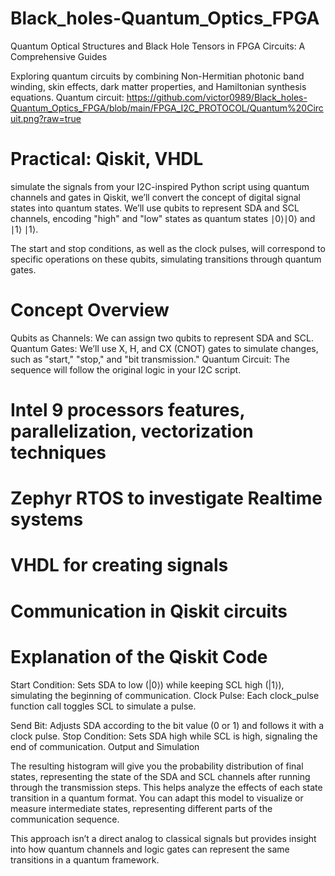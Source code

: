 # Black_holes-Quantum_Optics_FPGA
Quantum Optical Structures and Black Hole Tensors in FPGA Circuits: A Comprehensive Guides 

Exploring quantum circuits by combining Non-Hermitian photonic band winding, skin effects, dark matter properties, and Hamiltonian synthesis equations.
Quantum circuit: https://github.com/victor0989/Black_holes-Quantum_Optics_FPGA/blob/main/FPGA_I2C_PROTOCOL/Quantum%20Circuit.png?raw=true

# Practical: Qiskit, VHDL
 simulate the signals from your I2C-inspired Python script using quantum channels and gates in Qiskit, we’ll convert the concept of digital signal states into quantum states. We’ll use qubits to represent SDA and SCL channels, encoding "high" and "low" states as quantum states 
∣0⟩∣0⟩ and ∣1⟩ ∣1⟩. 

The start and stop conditions, as well as the clock pulses, will correspond to specific operations on these qubits, simulating transitions through quantum gates.

# Concept Overview
Qubits as Channels: We can assign two qubits to represent SDA and SCL.
Quantum Gates: We’ll use X, H, and CX (CNOT) gates to simulate changes, such as "start," "stop," and "bit transmission."
Quantum Circuit: The sequence will follow the original logic in your I2C script.

# Intel 9 processors features, parallelization, vectorization techniques
# Zephyr RTOS to investigate Realtime systems
# VHDL for creating signals
# Communication in Qiskit circuits

# Explanation of the Qiskit Code

Start Condition: Sets SDA to low (|0⟩) while keeping SCL high (|1⟩), simulating the beginning of communication.
Clock Pulse: Each clock_pulse function call toggles SCL to simulate a pulse.

Send Bit: Adjusts SDA according to the bit value (0 or 1) and follows it with a clock pulse.
Stop Condition: Sets SDA high while SCL is high, signaling the end of communication.
Output and Simulation

The resulting histogram will give you the probability distribution of final states, representing the state of the SDA and SCL channels after running through the transmission steps. This helps analyze the effects of each state transition in a quantum format. You can adapt this model to visualize or measure intermediate states, representing different parts of the communication sequence.

This approach isn’t a direct analog to classical signals but provides insight into how quantum channels and logic gates can represent the same transitions in a quantum framework.
